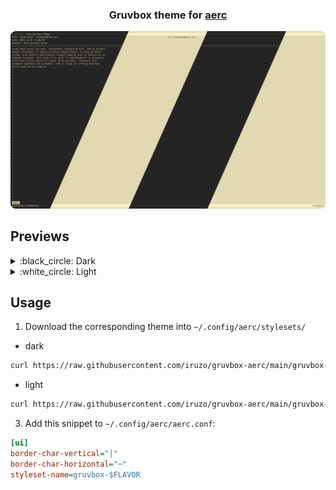 <h3 align="center">
    Gruvbox theme for <a href="https://git.sr.ht/~rjarry/aerc">aerc</a>
</h3>

<p align="center">
	<img src="https://raw.githubusercontent.com/iruzo/gruvbox-aerc/main/assets/preview.webp"/>
</p>

## Previews

<details>
  <summary>:black_circle: Dark</summary>
  <img src="https://raw.githubusercontent.com/iruzo/gruvbox-aerc/main/assets/aerc-dark.png"/>
</details>
<details>
  <summary>:white_circle: Light</summary>
  <img src="https://raw.githubusercontent.com/iruzo/gruvbox-aerc/main/assets/aerc-light.png"/>
</details>

## Usage

1. Download the corresponding theme into `~/.config/aerc/stylesets/`
- dark
```sh
curl https://raw.githubusercontent.com/iruzo/gruvbox-aerc/main/gruvbox-dark > ~/.config/aerc/stylesets/gruvbox-dark
```
- light
```sh
curl https://raw.githubusercontent.com/iruzo/gruvbox-aerc/main/gruvbox-light > ~/.config/aerc/stylesets/gruvbox-light
```
3. Add this snippet to `~/.config/aerc/aerc.conf`:
```ini
[ui]
border-char-vertical="│"
border-char-horizontal="─"
styleset-name=gruvbox-$FLAVOR
```
